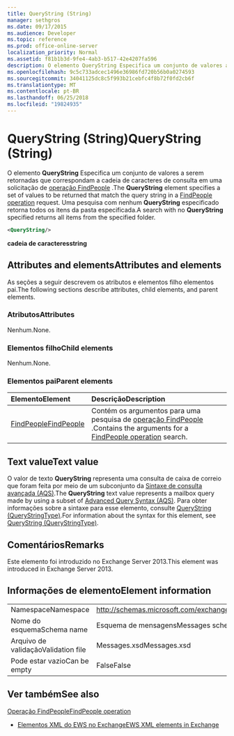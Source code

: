 ```yaml
---
title: QueryString (String)
manager: sethgros
ms.date: 09/17/2015
ms.audience: Developer
ms.topic: reference
ms.prod: office-online-server
localization_priority: Normal
ms.assetid: f81b1b3d-9fe4-4ab3-b517-42e4207fa596
description: O elemento QueryString Especifica um conjunto de valores a serem retornadas que correspondam a cadeia de caracteres de consulta em uma solicitação de operação FindPeople. Uma pesquisa com nenhum QueryString especificado retorna todos os itens da pasta especificada.
ms.openlocfilehash: 9c5c733adcec1496e36986fd720b56b0a0274593
ms.sourcegitcommit: 34041125dc8c5f993b21cebfc4f8b72f0fd2cb6f
ms.translationtype: MT
ms.contentlocale: pt-BR
ms.lasthandoff: 06/25/2018
ms.locfileid: "19824935"
---
```

# <a name="querystring-string"></a><span data-ttu-id="c31ac-104">QueryString (String)</span><span class="sxs-lookup"><span data-stu-id="c31ac-104">QueryString (String)</span></span>

<span data-ttu-id="c31ac-105">O elemento **QueryString** Especifica um conjunto de valores a serem retornadas que correspondam a cadeia de caracteres de consulta em uma solicitação de [operação FindPeople](findpeople-operation.md) .</span><span class="sxs-lookup"><span data-stu-id="c31ac-105">The **QueryString** element specifies a set of values to be returned that match the query string in a [FindPeople operation](findpeople-operation.md) request.</span></span> <span data-ttu-id="c31ac-106">Uma pesquisa com nenhum **QueryString** especificado retorna todos os itens da pasta especificada.</span><span class="sxs-lookup"><span data-stu-id="c31ac-106">A search with no **QueryString** specified returns all items from the specified folder.</span></span> 
  
```XML
<QueryString/> 
```

 <span data-ttu-id="c31ac-107">**cadeia de caracteres**</span><span class="sxs-lookup"><span data-stu-id="c31ac-107">**string**</span></span>
## <a name="attributes-and-elements"></a><span data-ttu-id="c31ac-108">Attributes and elements</span><span class="sxs-lookup"><span data-stu-id="c31ac-108">Attributes and elements</span></span>

<span data-ttu-id="c31ac-109">As seções a seguir descrevem os atributos e elementos filho elementos pai.</span><span class="sxs-lookup"><span data-stu-id="c31ac-109">The following sections describe attributes, child elements, and parent elements.</span></span>
  
### <a name="attributes"></a><span data-ttu-id="c31ac-110">Atributos</span><span class="sxs-lookup"><span data-stu-id="c31ac-110">Attributes</span></span>

<span data-ttu-id="c31ac-111">Nenhum.</span><span class="sxs-lookup"><span data-stu-id="c31ac-111">None.</span></span>
  
### <a name="child-elements"></a><span data-ttu-id="c31ac-112">Elementos filho</span><span class="sxs-lookup"><span data-stu-id="c31ac-112">Child elements</span></span>

<span data-ttu-id="c31ac-113">Nenhum.</span><span class="sxs-lookup"><span data-stu-id="c31ac-113">None.</span></span>
  
### <a name="parent-elements"></a><span data-ttu-id="c31ac-114">Elementos pai</span><span class="sxs-lookup"><span data-stu-id="c31ac-114">Parent elements</span></span>

|<span data-ttu-id="c31ac-115">**Elemento**</span><span class="sxs-lookup"><span data-stu-id="c31ac-115">**Element**</span></span>|<span data-ttu-id="c31ac-116">**Descrição**</span><span class="sxs-lookup"><span data-stu-id="c31ac-116">**Description**</span></span>|
|:-----|:-----|
|[<span data-ttu-id="c31ac-117">FindPeople</span><span class="sxs-lookup"><span data-stu-id="c31ac-117">FindPeople</span></span>](findpeople.md) <br/> |<span data-ttu-id="c31ac-118">Contém os argumentos para uma pesquisa de [operação FindPeople](findpeople-operation.md) .</span><span class="sxs-lookup"><span data-stu-id="c31ac-118">Contains the arguments for a [FindPeople operation](findpeople-operation.md) search.</span></span>  <br/> |
   
## <a name="text-value"></a><span data-ttu-id="c31ac-119">Text value</span><span class="sxs-lookup"><span data-stu-id="c31ac-119">Text value</span></span>

<span data-ttu-id="c31ac-120">O valor de texto **QueryString** representa uma consulta de caixa de correio que foram feita por meio de um subconjunto da [Sintaxe de consulta avançada (AQS)](http://msdn.microsoft.com/en-us/library/aa965711%28VS.85%29.aspx).</span><span class="sxs-lookup"><span data-stu-id="c31ac-120">The **QueryString** text value represents a mailbox query made by using a subset of [Advanced Query Syntax (AQS)](http://msdn.microsoft.com/en-us/library/aa965711%28VS.85%29.aspx).</span></span> <span data-ttu-id="c31ac-121">Para obter informações sobre a sintaxe para esse elemento, consulte [QueryString (QueryStringType)](querystring-querystringtype.md).</span><span class="sxs-lookup"><span data-stu-id="c31ac-121">For information about the syntax for this element, see [QueryString (QueryStringType)](querystring-querystringtype.md).</span></span>
  
## <a name="remarks"></a><span data-ttu-id="c31ac-122">Comentários</span><span class="sxs-lookup"><span data-stu-id="c31ac-122">Remarks</span></span>

<span data-ttu-id="c31ac-123">Este elemento foi introduzido no Exchange Server 2013.</span><span class="sxs-lookup"><span data-stu-id="c31ac-123">This element was introduced in Exchange Server 2013.</span></span>
  
## <a name="element-information"></a><span data-ttu-id="c31ac-124">Informações de elemento</span><span class="sxs-lookup"><span data-stu-id="c31ac-124">Element information</span></span>

|||
|:-----|:-----|
|<span data-ttu-id="c31ac-125">Namespace</span><span class="sxs-lookup"><span data-stu-id="c31ac-125">Namespace</span></span>  <br/> |http://schemas.microsoft.com/exchange/services/2006/messages  <br/> |
|<span data-ttu-id="c31ac-126">Nome do esquema</span><span class="sxs-lookup"><span data-stu-id="c31ac-126">Schema name</span></span>  <br/> |<span data-ttu-id="c31ac-127">Esquema de mensagens</span><span class="sxs-lookup"><span data-stu-id="c31ac-127">Messages schema</span></span>  <br/> |
|<span data-ttu-id="c31ac-128">Arquivo de validação</span><span class="sxs-lookup"><span data-stu-id="c31ac-128">Validation file</span></span>  <br/> |<span data-ttu-id="c31ac-129">Messages.xsd</span><span class="sxs-lookup"><span data-stu-id="c31ac-129">Messages.xsd</span></span>  <br/> |
|<span data-ttu-id="c31ac-130">Pode estar vazio</span><span class="sxs-lookup"><span data-stu-id="c31ac-130">Can be empty</span></span>  <br/> |<span data-ttu-id="c31ac-131">False</span><span class="sxs-lookup"><span data-stu-id="c31ac-131">False</span></span>  <br/> |
   
## <a name="see-also"></a><span data-ttu-id="c31ac-132">Ver também</span><span class="sxs-lookup"><span data-stu-id="c31ac-132">See also</span></span>



[<span data-ttu-id="c31ac-133">Operação FindPeople</span><span class="sxs-lookup"><span data-stu-id="c31ac-133">FindPeople operation</span></span>](findpeople-operation.md)


- [<span data-ttu-id="c31ac-134">Elementos XML do EWS no Exchange</span><span class="sxs-lookup"><span data-stu-id="c31ac-134">EWS XML elements in Exchange</span></span>](ews-xml-elements-in-exchange.md)

